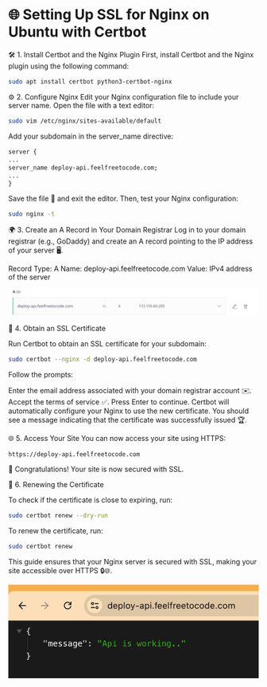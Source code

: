 # 🌐 Setting Up SSL for Nginx on Ubuntu with Certbot

🛠️ 1. Install Certbot and the Nginx Plugin
First, install Certbot and the Nginx plugin using the following command:

```bash
sudo apt install certbot python3-certbot-nginx
```

⚙️ 2. Configure Nginx
Edit your Nginx configuration file to include your server name. Open the file with a text editor:

```bash
sudo vim /etc/nginx/sites-available/default
```

Add your subdomain in the server_name directive:

```nginx
server {
...
server_name deploy-api.feelfreetocode.com;
...
}
```

Save the file 💾 and exit the editor. Then, test your Nginx configuration:

```bash
sudo nginx -t
```

🌍 3. Create an A Record in Your Domain Registrar
Log in to your domain registrar (e.g., GoDaddy) and create an A record pointing to the IP address of your server 🖥️.

Record Type: A
Name: deploy-api.feelfreetocode.com
Value: IPv4 address of the server

![A Record](image.png)

🔑 4. Obtain an SSL Certificate

Run Certbot to obtain an SSL certificate for your subdomain:

```bash
sudo certbot --nginx -d deploy-api.feelfreetocode.com
```

Follow the prompts:

Enter the email address associated with your domain registrar account ✉️.
Accept the terms of service ✅.
Press Enter to continue.
Certbot will automatically configure your Nginx to use the new certificate. You should see a message indicating that the certificate was successfully issued 🏆.

🌐 5. Access Your Site
You can now access your site using HTTPS:

```bash
https://deploy-api.feelfreetocode.com
```

🎉 Congratulations! Your site is now secured with SSL.

🔄 6. Renewing the Certificate

To check if the certificate is close to expiring, run:

```bash
sudo certbot renew --dry-run
```

To renew the certificate, run:

```bash
sudo certbot renew
```

This guide ensures that your Nginx server is secured with SSL, making your site accessible over HTTPS 🔒🌐.

![Domain with SSL](image-1.png)

